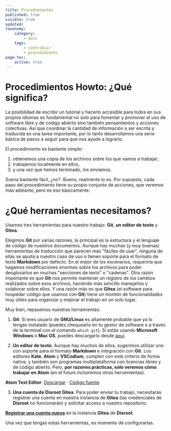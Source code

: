 ```yaml
---
title: Procedimientos
published: true
visible: true
updated:
taxonomy:
    category:
        - docs
    tags:
        - contribuir
        - procedimiento
page-toc:
    active: true
---
```


# Procedimientos Howto: ¿Qué significa?
La posibilidad de escribir un tutorial y hacerlo accesible para todxs en sus propios idiomas es fundamental no solo para fomentar y promover el uso de software libre y de código abierto sino también pensamientos y acciones colectivas. Así que coordinar la cantidad de información a ser escrita y traducida es una tarea importante, por lo tanto desarrollamos una serie básica de pasos a seguir para que nos ayude a lograrlo.

El procedimiento es bastante simple:
1. obtenemos una copia de los archivos sobre los que vamos a trabajar;
2. trabajamos localmente en ellos,
3. y una vez que hemos terminado, los enviamos.

Suena bastante fácil, ¿no?. Bueno, realmente lo es. Por supuesto, cada paso del procedimiento  tiene su propio conjunto de acciones, que veremos más adelante, pero es eso básicamente.

# ¿Qué herramientas necesitamos?
Usamos tres herramientas para nuestro trabajo: **Git**, **un editor de texto** y **Gitea**.

Elegimos **Git** por varias razones, la principal es la estructura y el lenguaje de código de nuestros documentos. Aunque hay muchas (y muy buenas) herramientas de traducción que parecen más "fáciles de usar", ninguna de ellas se ajusta a nuestro caso de uso o tienen soporte para el formato de texto **Markdown** por defecto. En el mejor de los escenarios, requeriría que hagamos modificaciones enormes sobre los archivos para poder desglosarlos en muchas "secciones de texto" o "cadenas". Otra razón importante es que **Git** nos permite mantener un registro de los cambios realizados sobre esos archivos, haciéndo más sencillo manejarlos y colaborar sobre ellos. Y una razón más es que **Gitea** (el software para hospedar código que usamos con **Git**) tiene un montón de funcionalidades muy útiles para organizar y mejorar el trabajo en un solo lugar.

Muy bien, repasemos nuestras herramientas:

1. **Git**: Si eres usuarix de **GNU/Linux** es altamente probable que ya lo tengas instalado (puedes chequearlo en tu gestor de software o a través de la terminal con el comando `which git`). Si estás usando **Microsoft Windows** o **Mac OS**, puedes descargarlo desde [aquí](https://git-scm.com/downloads).

2. **Un editor de texto**: Aunque hay muchos de ellos, sugerimos utilizar uno con soporte para el formato **Markdown** e integración con **Git**. Los editores **Kate**, **Atom** y **VSCodium**, cumplen con este criterio de forma nativa, y también son programas multiplataforma con licencias libres y de código abierto. Pero, **por razones prácticas, solo veremos cómo trabajar en Atom** (en el futuro incluiremos otras herramientas).

  **Atom Text Editor**: [Descargar](https://atom.io/) · [Código fuente](https://github.com/atom/atom)


3. **Una cuenta de Disroot Gitea**: Para poder enviar tu trabajo, necesitarás registrar una cuenta en nuestra instancia de **Gitea** (las credenciales de **Disroot** no funcionarán) y solicitar acceso a nuestro repositorio.

  [**Registrar una cuenta nueva**](https://git.disroot.org/user/sign_up) en la instancia **Gitea** de **Disroot**.

Una vez que tengas estas herramientas, es momento de configurarlas.
